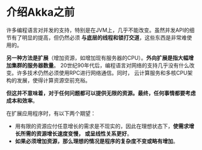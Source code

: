 介绍Akka之前
===================================================================================
许多编程语言对并发的支持，特别是在JVM上，几乎不能改变。虽然并发API的细节有了明显的提高，但仍然必须
**与底层的线程和锁打交道**，这些东西是非常难使用的。

**另一种方法是扩展**（增加资源，如增加现有服务器的CPU）。**外向扩展是指大幅增加集群的服务器数量**。
20世纪90年代后，编程语言对网络的支持几乎没有什么改变。许多技术仍然必须使用RPC进行网络通信。同时，
云计算服务和多核CPU架构的发展，使得计算资源空前充𥙿。

**但这并不意味着，对于任何问题都可以提供无限的资源。最终，任何事情都要考虑成本和效率**。

在扩展应用程序时，有以下两个期望：
+ 用有限的资源应付任意增长的需求是不现实的，因此在理想状态下，**使需求增长所需的资源增长速度变慢，
或呈线性关系更好**。
+ **如果必须增加资源，那么理想的情况是程序的复杂度不变或略有增加**。
